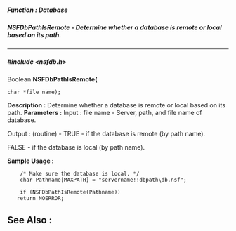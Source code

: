 ##### Function : Database
##### NSFDbPathIsRemote - Determine whether a database is remote or local based on its path.
---
##### #include <nsfdb.h>
Boolean **NSFDbPathIsRemote(**

	char *file name);
**Description :**
Determine whether a database is remote or local based on its path.
**Parameters :**
Input :
file name  -  Server, path, and file name of database.

Output :
(routine)  -  TRUE - if the database is remote (by path name). 

   FALSE - if the database is local (by path name).


**Sample Usage :**
```
	/* Make sure the database is local. */ 
	char Pathname[MAXPATH] = "servername!!dbpath\db.nsf"; 

	if (NSFDbPathIsRemote(Pathname))
   return NOERROR;
```
**See Also :**
[](D:/md_files/.md)
---
